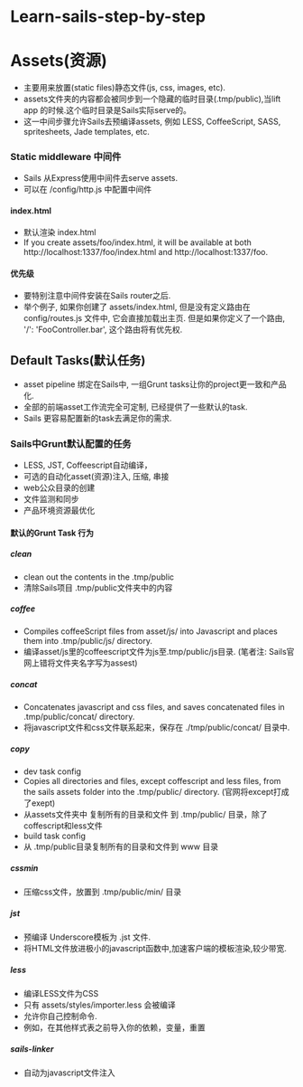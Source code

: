 Learn-sails-step-by-step
========================
# Assets(资源)
- 主要用来放置(static files)静态文件(js, css, images, etc).
- assets文件夹的内容都会被同步到一个隐藏的临时目录(.tmp/public),当lift app 的时候.这个临时目录是Sails实际serve的。
- 这一中间步骤允许Sails去预编译assets, 例如 LESS, CoffeeScript, SASS, spritesheets, Jade templates, etc.

### Static middleware 中间件
- Sails 从Express使用中间件去serve assets.
- 可以在 /config/http.js 中配置中间件

#### index.html
- 默认渲染 index.html
- If you create assets/foo/index.html, it will be available at both http://localhost:1337/foo/index.html and http://localhost:1337/foo.

#### 优先级
- 要特别注意中间件安装在Sails router之后. 
- 举个例子, 如果你创建了 assets/index.html, 但是没有定义路由在 config/routes.js 文件中, 它会直接加载出主页. 但是如果你定义了一个路由, '/': 'FooController.bar', 这个路由将有优先权.

## Default Tasks(默认任务)
- asset pipeline 绑定在Sails中, 一组Grunt tasks让你的project更一致和产品化.
- 全部的前端asset工作流完全可定制, 已经提供了一些默认的task.
- Sails 更容易配置新的task去满足你的需求.

### Sails中Grunt默认配置的任务 
- LESS, JST, Coffeescript自动编译，
- 可选的自动化asset(资源)注入, 压缩, 串接
- web公众目录的创建
- 文件监测和同步
- 产品环境资源最优化

#### 默认的Grunt Task 行为

##### clean 
- clean out the contents in the .tmp/public
- 清除Sails项目 .tmp/public文件夹中的内容

##### coffee
- Compiles coffeeScript files from asset/js/ into Javascript and places them into .tmp/public/js/ directory.
- 编译asset/js里的coffeescript文件为js至.tmp/public/js目录.  (笔者注: Sails官网上错将文件夹名字写为assest)

##### concat 
- Concatenates javascript and css files, and saves concatenated files in .tmp/public/concat/ directory.
- 将javascript文件和css文件联系起来，保存在 ./tmp/public/concat/ 目录中.

##### copy
- dev task config 
- Copies all directories and files, except coffescript and less files, from the sails assets folder into the .tmp/public/ directory. (官网将except打成了exept)
- 从assets文件夹中 复制所有的目录和文件 到 .tmp/public/ 目录，除了coffescript和less文件
- build task config 
- 从 .tmp/public目录复制所有的目录和文件到 www 目录

##### cssmin
- 压缩css文件，放置到 .tmp/public/min/ 目录

##### jst
- 预编译 Underscore模板为 .jst 文件.
- 将HTML文件放进极小的javascript函数中,加速客户端的模板渲染,较少带宽.

##### less 
- 编译LESS文件为CSS
- 只有 assets/styles/importer.less 会被编译
- 允许你自己控制命令.
- 例如，在其他样式表之前导入你的依赖，变量，重置

##### sails-linker
- 自动为javascript文件注入 <script> 标签, css文件注入 <link> 标签
- 也会自动链接 使用<script>标签的预编译模板 的输出文件

##### sync
- A grunt task 保持目录同步
- 类似于 grunt-contrib-copy 只去复制那些被改变过的文件. 同步assets/ folder 和 .tmp/public/ 文件, 重写已经存在的一切.

##### uglify
- 压缩客户端javascript资源

##### watch
- 检测 assets 文件夹里的变化 ，重新执行相应的task(例如coffee,和less的编译)

## Disabling Grunt
- 禁止Grunt结合在Sails里，只要删除Gruntfile和tasks文件夹；
- 你也可以去禁用Grunt hook.
- 在 .sailsrc 文件里 设置 grunt的属性为 false
-  {
-   "hooks": {
-       "grunt": false
-    }
-  }

### 我可以为SASS, Angular, client-side Jade templates等定制tasks吗？
- 你只要去替换tasks目录里相关的grunt task，或者是增加一个.

#### 如果不要默认的assets文件夹
- 删除assets文件夹，和 grunt/register/ and grunt/config/ 文件夹里相关的前端task
- 或者 sails new myCoolApi --no-frontend 去省略assets文件夹和grunt里相关task

## Task Automation (自动化任务)
- task/ 目录里包含一套 Grunt tasks 和他们的配置
- Tasks 对于捆绑前端资源是十分有用的，（比如stylesheets,scripts,client-side markup templates）
- 也可以被用来自动化各种各样的重复性的开发琐事(chores)，从browserify编译到数据库的迁移. （笔者注：Browserify 通过预编译的方法，让Javascript前端可以直接使用Node后端的程序。）
- Sails为了方便，捆绑了一些默认的tasks,但是你可以选择差不多(literally)上百种插件，以最少的努力去让各方面的任务自动化.
- 如果还没有人开发你所需要的，你也可以自己成为作者，并发布你自己的Grunt插件到npm上.
- 如果之前还没有用过Grunt，先来查看一些 [入门文档](http://gruntjs.com/getting-started),因为它会告诉你怎样去创建一个Gruntfile,还有安装及使用Grunt插件.

### Asset pipeline
- Asset pipeline是你组织那些被注入到视图中资源的地方，在tasks/pipeline.js文件里.
- 配置这下资源很容易使用 grunt [task file configuration](http://gruntjs.com/configuring-tasks#files) and [wildcard/glob/splat patterns](http://gruntjs.com/configuring-tasks#globbing-patterns).
- 被分成3块
- 注入CSS文件
- CSS文件以<link>方式注入在HTML文档中，以<!--STYLES--><!--STYLES END--> 包裹
- 注入Javascript文件
- Javascript文件以<script>方式注入在HTML文档中，以<!--SCRIPTS--><!--SCRIPTS END--> 包裹
- 注入模板
- 会被编译为jst函数的html文件以<script>方式注入在HTML文档中，以<!--TEMPLATES--><!--TEMPLATES END--> 包裹
- 具体的Task配置参考其指导文档
